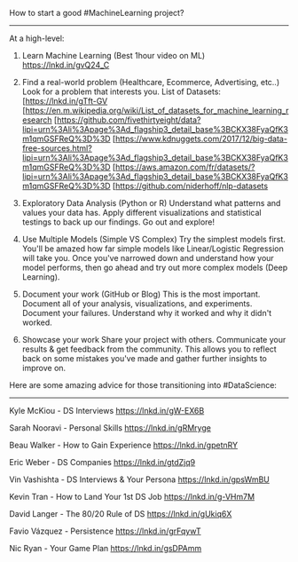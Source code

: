 How to start a good #MachineLearning project?

- - - 
At a high-level: 

1. Learn Machine Learning (Best 1hour video on ML)
https://lnkd.in/gvQ24_C

2. Find a real-world problem (Healthcare, Ecommerce, Advertising, etc..)
Look for a problem that interests you. 
List of Datasets: [https://lnkd.in/gTft-GV
[https://en.m.wikipedia.org/wiki/List_of_datasets_for_machine_learning_research
[https://github.com/fivethirtyeight/data?lipi=urn%3Ali%3Apage%3Ad_flagship3_detail_base%3BCKX38FyaQfK3m1qmGSFReQ%3D%3D
[https://www.kdnuggets.com/2017/12/big-data-free-sources.html?lipi=urn%3Ali%3Apage%3Ad_flagship3_detail_base%3BCKX38FyaQfK3m1qmGSFReQ%3D%3D
[https://aws.amazon.com/fr/datasets/?lipi=urn%3Ali%3Apage%3Ad_flagship3_detail_base%3BCKX38FyaQfK3m1qmGSFReQ%3D%3D
[https://github.com/niderhoff/nlp-datasets

3. Exploratory Data Analysis (Python or R)
Understand what patterns and values your data has. Apply different visualizations and statistical testings to back up our findings. Go out and explore!

4. Use Multiple Models (Simple VS Complex)
Try the simplest models first. You'll be amazed how far simple models like Linear/Logistic Regression will take you. Once you've narrowed down and understand how your model performs, then go ahead and try out more complex models (Deep Learning).

5. Document your work (GitHub or Blog)
This is the most important. Document all of your analysis, visualizations, and experiments. Document your failures. Understand why it worked and why it didn't worked.

6. Showcase your work
Share your project with others. Communicate your results & get feedback from the community. This allows you to reflect back on some mistakes you've made and gather further insights to improve on. 


Here are some amazing advice for those transitioning into #DataScience:

- - -
Kyle McKiou - DS Interviews
https://lnkd.in/gW-EX6B

Sarah Nooravi - Personal Skills
https://lnkd.in/gRMryge

Beau Walker - How to Gain Experience
https://lnkd.in/gpetnRY

Eric Weber - DS Companies
https://lnkd.in/gtdZjq9

Vin Vashishta - DS Interviews & Your Persona
https://lnkd.in/gpsWmBU

Kevin Tran - How to Land Your 1st DS Job
https://lnkd.in/g-VHm7M

David Langer - The 80/20 Rule of DS
https://lnkd.in/gUkiq6X

Favio Vázquez - Persistence 
https://lnkd.in/grFqywT

Nic Ryan - Your Game Plan
https://lnkd.in/gsDPAmm

